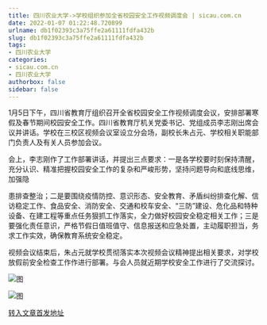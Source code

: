 ```yaml
---
title: 四川农业大学->学校组织参加全省校园安全工作视频调度会 | sicau.com.cn
date: 2022-01-07 01:22:48.720899
urlname: db1f02393c3a75ffe2a61111fdfa432b
slug: db1f02393c3a75ffe2a61111fdfa432b
tags: 
- 四川农业大学
categories:
- sicau.com.cn
- 四川农业大学
authorbox: false
sidebar: false
---
```

1月5日下午，四川省教育厅组织召开全省校园安全工作视频调度会议，安排部署寒假及春节期间校园安全工作。四川省教育厅机关党委书记、党组成员李志刚出席会议并讲话。学校在三校区视频会议室设立分会场，副校长朱占元、学校相关职能部门负责人及有关人员参加会议。

会上，李志刚作了工作部署讲话，并提出三点要求：一是各学校要时刻保持清醒，充分认识、精准把握校园安全工作的复杂和严峻形势，坚持问题导向和底线思维，加强隐
<!--more-->
患排查整治；二是要围绕疫情防控、意识形态、安全教育、矛盾纠纷排查化解、信访稳定工作、食品安全、消防安全、交通和校车安全、“三防”建设、危化品和特种设备、在建工程等重点任务狠抓工作落实，全力做好校园安全稳定相关工作；三是要强化责任意识，严格节假日值班值守、信息报送和应急处置，主动履职担当，务求工作实效，确保教育系统安全稳定。

视频会议结束后，朱占元就学校贯彻落实本次视频会议精神提出相关要求，对学校放假前安全检查工作作进行部署。与会人员就近期学校安全工作进行了交流探讨。

![图](https://news.sicau.edu.cn/__local/8/BB/F0/B900216882E7222444251392DFE_409EC589_16972.png)

![图](https://news.sicau.edu.cn/__local/0/40/22/2894B32EC0A60276B913224AD28_30651673_15E96.png)

[转入文章首发地址](https://news.sicau.edu.cn/info/1078/66391.htm)